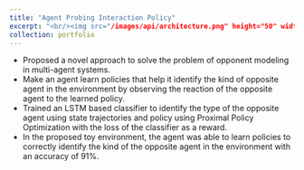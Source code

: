 ```yaml
---
title: "Agent Probing Interaction Policy"
excerpt: "<br/><img src="/images/api/architecture.png" height="50" width="50">"
collection: portfolio
---
```


* Proposed a novel approach to solve the problem of opponent modeling in multi-agent systems.
* Make an agent learn policies that help it identify the kind of opposite agent in the environment by observing the reaction of the opposite agent to the learned policy.
* Trained an LSTM based classifier to identify the type of the opposite agent using state trajectories and policy using Proximal Policy Optimization with the loss of the classifier as a reward.
* In the proposed toy environment, the agent was able to learn policies to correctly identify the kind of the opposite agent in the environment with an accuracy of 91%.
